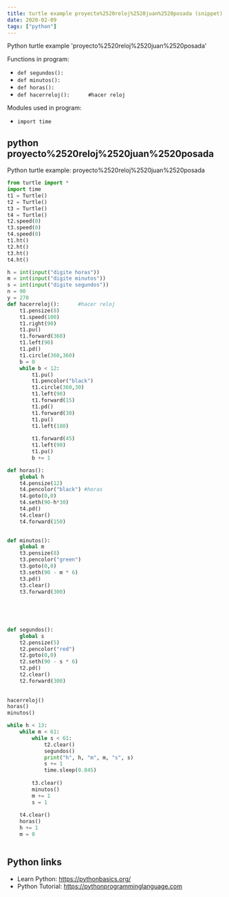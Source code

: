 ```yaml
---
title: turtle example proyecto%2520reloj%2520juan%2520posada (snippet)
date: 2020-02-09
tags: ["python"]
---
```

Python turtle example 'proyecto%2520reloj%2520juan%2520posada'

Functions in program: 
* `def segundos():`
* `def minutos():`
* `def horas():`
* `def hacerreloj():      #hacer reloj`

Modules used in program: 
* `import time`

## python proyecto%2520reloj%2520juan%2520posada

Python turtle example: proyecto%2520reloj%2520juan%2520posada

```python
from turtle import *
import time
t1 = Turtle()
t2 = Turtle()
t3 = Turtle()
t4 = Turtle()
t2.speed(0)
t3.speed(0)
t4.speed(0)
t1.ht()
t2.ht()
t3.ht()
t4.ht()

h = int(input("digite horas"))
m = int(input("digite minutos"))
s = int(input("digite segundos"))
n = 90
y = 270
def hacerreloj():      #hacer reloj
    t1.pensize(8)
    t1.speed(100)
    t1.right(90) 
    t1.pu()
    t1.forward(360)
    t1.left(90)
    t1.pd()
    t1.circle(360,360)
    b = 0
    while b < 12:
        t1.pu()
        t1.pencolor("black")
        t1.circle(360,30)
        t1.left(90)
        t1.forward(15)
        t1.pd()
        t1.forward(30)
        t1.pu()
        t1.left(180)
        
        t1.forward(45)
        t1.left(90)
        t1.pu()
        b += 1

def horas():
    global h
    t4.pensize(12)
    t4.pencolor("black") #horas
    t4.goto(0,0)
    t4.seth(90-h*30)
    t4.pd()
    t4.clear()
    t4.forward(150)
    

def minutos():
    global m
    t3.pensize(8)
    t3.pencolor("green") 
    t3.goto(0,0)
    t3.seth(90 - m * 6)
    t3.pd()
    t3.clear()
    t3.forward(300)
    
    
    

    
def segundos():
    global s
    t2.pensize(5)
    t2.pencolor("red")
    t2.goto(0,0)
    t2.seth(90 - s * 6)
    t2.pd()
    t2.clear()
    t2.forward(300)
    
    
hacerreloj()
horas()
minutos()

while h < 13:
    while m < 61:
        while s < 61:
            t2.clear()
            segundos()
            print("h", h, "m", m, "s", s)
            s += 1
            time.sleep(0.845)
            
        t3.clear()
        minutos()
        m += 1
        s = 1
        
    t4.clear()
    horas()
    h += 1
    m = 0
        


```

## Python links

- Learn Python: https://pythonbasics.org/
- Python Tutorial: https://pythonprogramminglanguage.com
